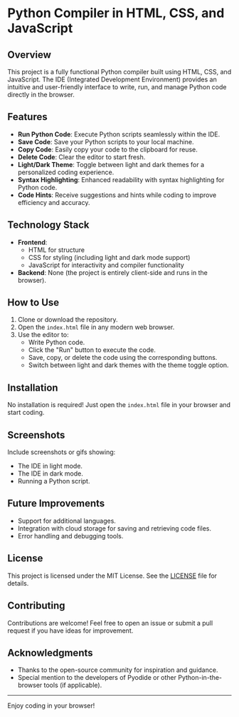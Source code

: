 # Python Compiler in HTML, CSS, and JavaScript

## Overview
This project is a fully functional Python compiler built using HTML, CSS, and JavaScript. The IDE (Integrated Development Environment) provides an intuitive and user-friendly interface to write, run, and manage Python code directly in the browser.

## Features
- **Run Python Code**: Execute Python scripts seamlessly within the IDE.
- **Save Code**: Save your Python scripts to your local machine.
- **Copy Code**: Easily copy your code to the clipboard for reuse.
- **Delete Code**: Clear the editor to start fresh.
- **Light/Dark Theme**: Toggle between light and dark themes for a personalized coding experience.
- **Syntax Highlighting**: Enhanced readability with syntax highlighting for Python code.
- **Code Hints**: Receive suggestions and hints while coding to improve efficiency and accuracy.

## Technology Stack
- **Frontend**:
  - HTML for structure
  - CSS for styling (including light and dark mode support)
  - JavaScript for interactivity and compiler functionality
- **Backend**: None (the project is entirely client-side and runs in the browser).

## How to Use
1. Clone or download the repository.
2. Open the `index.html` file in any modern web browser.
3. Use the editor to:
   - Write Python code.
   - Click the "Run" button to execute the code.
   - Save, copy, or delete the code using the corresponding buttons.
   - Switch between light and dark themes with the theme toggle option.

## Installation
No installation is required! Just open the `index.html` file in your browser and start coding.

## Screenshots
Include screenshots or gifs showing:
- The IDE in light mode.
- The IDE in dark mode.
- Running a Python script.

## Future Improvements
- Support for additional languages.
- Integration with cloud storage for saving and retrieving code files.
- Error handling and debugging tools.

## License
This project is licensed under the MIT License. See the [LICENSE](./LICENSE) file for details.

## Contributing
Contributions are welcome! Feel free to open an issue or submit a pull request if you have ideas for improvement.

## Acknowledgments
- Thanks to the open-source community for inspiration and guidance.
- Special mention to the developers of Pyodide or other Python-in-the-browser tools (if applicable).

---
Enjoy coding in your browser!

